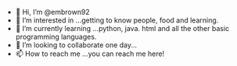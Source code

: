 - 👋 Hi, I’m @embrown92
- 👀 I’m interested in ...getting to know people, food and learning.
- 🌱 I’m currently learning ...python, java. html and all the other basic programming languages.
- 💞️ I’m looking to collaborate one day...
- 📫 How to reach me ...you can reach me here!

<!---
embrown92/embrown92 is a ✨ special ✨ repository because its `README.md` (this file) appears on your GitHub profile.
You can click the Preview link to take a look at your changes.
--->
